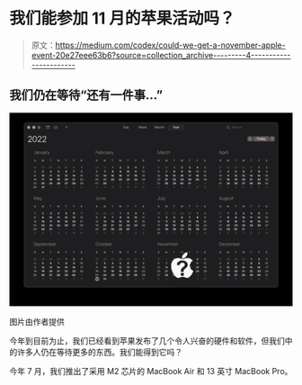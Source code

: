 # 我们能参加 11 月的苹果活动吗？

> 原文：<https://medium.com/codex/could-we-get-a-november-apple-event-20e27eee63b6?source=collection_archive---------4----------------------->

## 我们仍在等待“还有一件事…”

![](img/45acf1f4dc443a0eeb3c9e09c525df91.png)

图片由作者提供

今年到目前为止，我们已经看到苹果发布了几个令人兴奋的硬件和软件，但我们中的许多人仍在等待更多的东西。我们能得到它吗？

今年 7 月，我们推出了采用 M2 芯片的 MacBook Air 和 13 英寸 MacBook Pro。